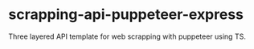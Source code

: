 # scrapping-api-puppeteer-express
Three layered API template for web scrapping with puppeteer using TS.
